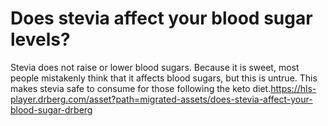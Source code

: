 # Does stevia affect your blood sugar levels?

Stevia does not raise or lower blood sugars. Because it is sweet, most people mistakenly think that it affects blood sugars, but this is untrue. This makes stevia safe to consume for those following the keto diet.https://hls-player.drberg.com/asset?path=migrated-assets/does-stevia-affect-your-blood-sugar-drberg